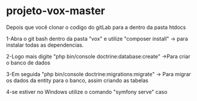 # projeto-vox-master
Depois que você clonar o codigo do gitLab para a  dentro da pasta htdocs

  1-Abra o git bash dentro da pasta "vox" e utilize "composer install" -> para instalar todas as dependencias.
  
  2-Logo mais digite "php bin/console doctrine:database:create" ->Para criar o banco de dados
  
  3-Em seguida "php bin/console doctrine:migrations:migrate" -> Para migrar os dados da entity para o banco, assim criando as tabelas
  
  4-se estiver no Windows utilize o comando "symfony serve" caso 

